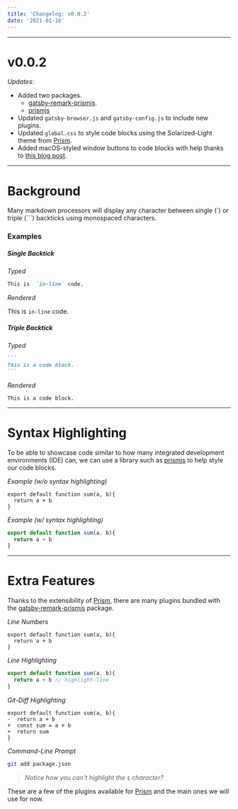 ```yaml
---
title: 'Changelog: v0.0.2'
date: '2021-01-16'
---
```


---
# v0.0.2
_Updates:_
- Added two packages.
  - [gatsby-remark-prismjs](https://www.gatsbyjs.com/plugins/gatsby-remark-prismjs/).
  - [prismjs](https://www.npmjs.com/package/prismjs)
- Updated `gatsby-browser.js` and `gatsby-config.js` to include new plugins.
- Updated `global.css` to style code blocks using the Solarized-Light theme from [Prism](https://prismjs.com).
- Added macOS-styled window buttons to code blocks with help thanks to [this blog post](https://garbagevalue.com/blog/syntax-highlighting-next-js).

---
# Background
Many markdown processors will display any character between single (\`) or triple (\`\`\`) backticks using monospaced characters. 

### Examples
##### Single Backtick
_Typed_

```markdown
This is  `in-line` code.
```

_Rendered_

This is `in-line` code.

##### Triple Backtick
_Typed_
````markdown
```
This is a code block.
```
````

_Rendered_
```none
This is a code block.
```
---
# Syntax Highlighting
To be able to showcase code similar to how many integrated development environments (IDE) can, we can use a library such as [prismjs](https://www.npmjs.com/package/prismjs) to help style our code blocks.

_Example (w/o syntax highlighting)_
```none
export default function sum(a, b){
  return a + b
}
```

_Example (w/ syntax highlighting)_
```js
export default function sum(a, b){
  return a + b
}
```

---
# Extra Features
Thanks to the extensibility of [Prism](https://prismjs.com), there are many plugins bundled with the [gatsby-remark-prismjs](https://www.gatsbyjs.com/plugins/gatsby-remark-prismjs/) package.

_Line Numbers_
```javascript{numberLines: true}
export default function sum(a, b){
  return a + b
}
```

_Line Highlighting_
```javascript
export default function sum(a, b){
  return a + b // highlight-line
}
```

_Git-Diff Highlighting_
```diff-javascript
export default function sum(a, b){
-  return a + b
+  const sum = a + b
+  return sum
}
```

_Command-Line Prompt_
```bash
git add package.json
```
> _Notice how you can't highlight the_ `$` _character?_

These are a few of the plugins available for [Prism](https://prismjs.com) and the main ones we will use for now.